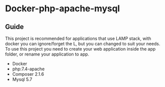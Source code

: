 # Docker-php-apache-mysql
## Guide 

This project is recommended for applications that use LAMP stack, with docker you can ignore/forget the L, but you can changed to suit your needs.
To use this project you need to create your web application inside the app folder, or rename your application to app.

- Docker
- php:7.4-apache
- Composer 2.1.6
- Mysql 5.7
